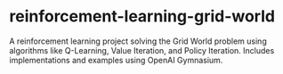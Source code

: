# reinforcement-learning-grid-world
A reinforcement learning project solving the Grid World problem using algorithms like Q-Learning, Value Iteration, and Policy Iteration. Includes implementations and examples using OpenAI Gymnasium.

